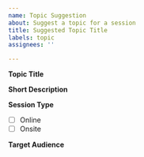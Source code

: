 ```yaml
---
name: Topic Suggestion
about: Suggest a topic for a session
title: Suggested Topic Title
labels: topic
assignees: ''

---
```


**Topic Title**
<!-- topic title -->

**Short Description**
<!-- Why you think it should be covered. At least 2–3 sentences explaining the topic and what participants will learn. -->

**Session Type**
- [ ] Online <!-- Via Jitsi/Google Meet, etc. -->
- [ ] Onsite <!-- If you can manage venue in your university/organization/area, please let us know -->

<!-- the following sections are optional -->

**Target Audience**

<!-- broad description of the expected target audience. Such as the expected level of expertise, any common audience attributes, eg are they university students, technologically minded or not, and so on. -->


<!-- Insert any additional content below this line. -->
